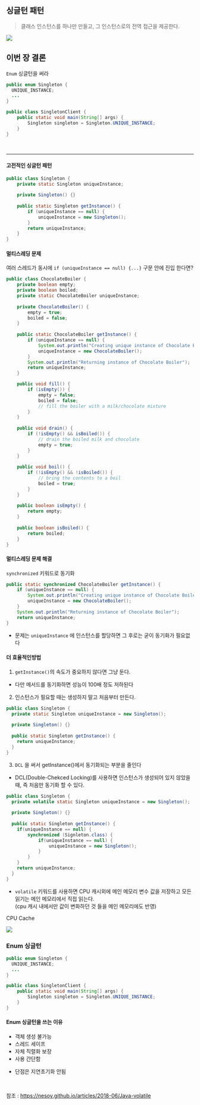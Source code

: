 ## 싱글턴 패턴

>클래스 인스턴스를 하나만 만들고, 그 인스턴스로의 전역 접근을 제공한다.

![](https://fjp.at/assets/pages/design-patterns/singleton-pattern.png)

## 이번 장 결론
 `Enum` 싱글턴을 써라
 
```java
public enum Singleton {
  UNIQUE_INSTANCE; 
  ...
}

public class SingletonClient {
    public static void main(String[] args) {
        Singleton singleton = Singleton.UNIQUE_INSTANCE;
    }
}
```
<br>

-----

#### 고전적인 싱글턴 패턴
```java
public class Singleton {
	private static Singleton uniqueInstance;
 
	private Singleton() {}
 
	public static Singleton getInstance() {
		if (uniqueInstance == null) {
			uniqueInstance = new Singleton();
		}
		return uniqueInstance;
	}
}
```

#### 멀티스레딩 문제

여러 스레드가 동시에 `if (uniqueInstance == null) {...}` 구문 안에 진입 한다면?
```java
public class ChocolateBoiler {
	private boolean empty;
	private boolean boiled;
	private static ChocolateBoiler uniqueInstance;
  
	private ChocolateBoiler() {
		empty = true;
		boiled = false;
	}
  
	public static ChocolateBoiler getInstance() {
		if (uniqueInstance == null) {
			System.out.println("Creating unique instance of Chocolate Boiler");
			uniqueInstance = new ChocolateBoiler();
		}
		System.out.println("Returning instance of Chocolate Boiler");
		return uniqueInstance;
	}

	public void fill() {
		if (isEmpty()) {
			empty = false;
			boiled = false;
			// fill the boiler with a milk/chocolate mixture
		}
	}
 
	public void drain() {
		if (!isEmpty() && isBoiled()) {
			// drain the boiled milk and chocolate
			empty = true;
		}
	}
 
	public void boil() {
		if (!isEmpty() && !isBoiled()) {
			// bring the contents to a boil
			boiled = true;
		}
	}
  
	public boolean isEmpty() {
		return empty;
	}
 
	public boolean isBoiled() {
		return boiled;
	}
}
```

#### 멀티스레딩 문제 해결

`synchronized` 키워드로 동기화
```java
public static synchronized ChocolateBoiler getInstance() {
    if (uniqueInstance == null) {
        System.out.println("Creating unique instance of Chocolate Boiler");
        uniqueInstance = new ChocolateBoiler();
    }
    System.out.println("Returning instance of Chocolate Boiler");
    return uniqueInstance;
}
```
- 문제는 `uniqueInstance` 에 인스턴스를 할당하면 그 후로는 굳이 동기화가 필요없다

#### 더 효율적인방법 

1. `getInstance()`의 속도가 중요하지 않다면 그냥 둔다.
- 다만 메서드를 동기화하면 성능이 100배 정도 저하된다

2. 인스턴스가 필요할 때는 생성하지 말고 처음부터 만든다.

```java
public class Singleton {
  private static Singleton uniqueInstance = new Singleton();
  
  private Singleton() {}
  
  public static Singleton getInstance() {
    return uniqueInstance;
  }
}
```

3. `DCL` 을 써서 getInstance()에서 동기화되는 부분을 줄인다

- DCL(Double-Chekced Locking)를 사용하면 인스턴스가 생성되어 있지 않았을 때, 즉 처음만 동기화 할 수 있다.

```java
public class Singleton {
  private volatile static Singleton uniqueInstance = new Singleton();
  
  private Singleton() {}
  
  public static Singleton getInstance() {
    if(uniqueInstance == null) {
        synchronized (Signleton.class) {
            if(uniqueInstance == null) {
                uniqueInstance = new Singleton();
            }
        }
    }
    return uniqueInstance;
  }
} 
```

* `volatile` 키워드를 사용하면 CPU 캐시외에 메인 메모리 변수 값을 저장하고 모든 읽기는 메인 메모리에서 직접 읽는다.  
(cpu 캐시 내에서만 값이 변화하던 것 들을 메인 메모리에도 반영)

CPU Cache

![](https://nesoy.github.io/assets/posts/20180609/1.png)

 ### Enum 싱글턴
 
```java
public enum Singleton {
  UNIQUE_INSTANCE; 
  ...
}

public class SingletonClient {
    public static void main(String[] args) {
        Singleton singleton = Singleton.UNIQUE_INSTANCE;
    }
}
```

#### Enum 싱글턴을 쓰는 이유

- 객체 생성 불가능
- 스레드 세이프
- 자체 직렬화 보장
- 사용 간단함

* 단점은 지연초기화 안됨

<br>

참조 : https://nesoy.github.io/articles/2018-06/Java-volatile
